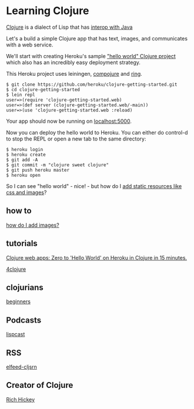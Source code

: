 # Learning Clojure

[Clojure](https://clojure.org/) is a dialect of Lisp that has [interop with Java](https://clojure.org/reference/java_interop)

Let's a build a simple Clojure app that has text, images, and communicates with a web service.

We'll start with creating Heroku's sample ["hello world" Clojure project](https://devcenter.heroku.com/articles/getting-started-with-clojure) which also has an incredibly easy deployment strategy.

This Heroku project uses leiningen, [compojure](https://github.com/weavejester/compojure) and [ring](https://github.com/ring-clojure/ring).

```
$ git clone https://github.com/heroku/clojure-getting-started.git
$ cd clojure-getting-started
$ lein repl
user=>(require 'clojure-getting-started.web)
user=>(def server (clojure-getting-started.web/-main))
user=>(use 'clojure-getting-started.web :reload)
```
Your app should now be running on [localhost:5000](http://localhost:5000/).

Now you can deploy the hello world to Heroku. You can either do control-d to stop the REPL or open a new tab to the same directory:

```
$ heroku login
$ heroku create
$ git add -A
$ git commit -m "clojure sweet clojure"
$ git push heroku master
$ heroku open
```

So I can see "hello world" - nice! - but how do I [add static resources like css and images](https://nelsonmorris.net/2015/06/01/how-does-serving-html-css-and-javascript-fit-in-a-clojure-web-app.html)?


## how to

[how do I add images?](https://stackoverflow.com/questions/7836030/compojure-access-filesystem)


## tutorials

[Clojure web apps: Zero to 'Hello World' on Heroku in Clojure in 15 minutes.](https://adambard.com/blog/Getting-started-with-Clojure-web-apps/)

[4clojure](http://www.4clojure.com/)

## clojurians
[beginners](https://clojurians-log.clojureverse.org/beginners/2017-11-01)

## Podcasts
[lispcast](https://lispcast.com/)

## RSS
[elfeed-cljsrn](https://github.com/areina/elfeed-cljsrn)

## Creator of Clojure
[Rich Hickey](https://www.infoq.com/profile/Rich-Hickey)
